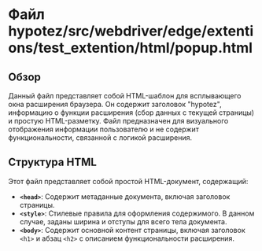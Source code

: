 # Файл hypotez/src/webdriver/edge/extentions/test_extention/html/popup.html

## Обзор

Данный файл представляет собой HTML-шаблон для всплывающего окна расширения браузера.  Он содержит заголовок "hypotez", информацию о функции расширения (сбор данных с текущей страницы) и простую HTML-разметку.  Файл предназначен для визуального отображения информации пользователю и не содержит функциональности, связанной с логикой расширения.

## Структура HTML

Этот файл представляет собой простой HTML-документ, содержащий:

* **`<head>`**:  Содержит метаданные документа, включая заголовок страницы.
* **`<style>`**:  Стилевые правила для оформления содержимого. В данном случае, заданы ширина и отступы для всего тела документа.
* **`<body>`**:  Содержит основной контент страницы, включая заголовок `<h1>` и абзац `<h2>` с описанием функциональности расширения.